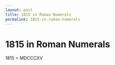 ```yaml
---
layout: post
title: 1815 in Roman Numerals
permalink: 1815-in-roman-numerals
---
```


# 1815 in Roman Numerals

1815 = MDCCCXV
